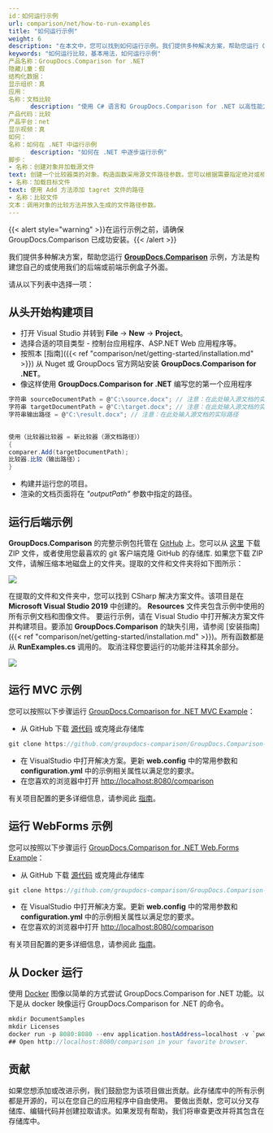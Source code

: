 ```yaml
---
id：如何运行示例
url: comparison/net/how-to-run-examples
title: "如何运行示例"
weight: 6
description: "在本文中，您可以找到如何运行示例。我们提供多种解决方案，帮助您运行 GroupDocs.Comparison 示例，方法是构建您自己的或使用我们开箱即用的后端或前端示例。"
keywords: "如何运行比较，基本用法，如何运行示例"
产品名称：GroupDocs.Comparison for .NET
隐藏儿童：假
结构化数据：
显示组织：真
应用：
名称：文档比较
      description: "使用 C# 语言和 GroupDocs.Comparison for .NET 以高性能方式本地比较文档"
产品代码：比较
产品平台：net
显示视频：真
如何：
名称：如何在 .NET 中运行示例
      description: "如何在 .NET 中逐步运行示例"
脚步：
- 名称：创建对象并加载源文件
text: 创建一个比较器类的对象。构造函数采用源文件路径参数。您可以根据需要指定绝对或相对文件路径。
- 名称：加载目标文件
text: 使用 Add 方法添加 tagret 文件的路径
- 名称：比较文件
文本：调用对象的比较方法并放入生成的文件路径参数。
---
```

{{< alert style="warning" >}}在运行示例之前，请确保 GroupDocs.Comparison 已成功安装。{{< /alert >}}

我们提供多种解决方案，帮助您运行 **[GroupDocs.Comparison](https://products.groupdocs.com/comparison/net)** 示例，方法是构建您自己的或使用我们的后端或前端示例盒子外面。

请从以下列表中选择一项：


## 从头开始构建项目

* 打开 Visual Studio 并转到 **File** -> **New** -> **Project**。
* 选择合适的项目类型 - 控制台应用程序、ASP.NET Web 应用程序等。
* 按照本 [指南]({{< ref "comparison/net/getting-started/installation.md" >}}) 从 Nuget 或 GroupDocs 官方网站安装 **GroupDocs.Comparison for .NET**。
* 像这样使用 **GroupDocs.Comparison for .NET** 编写您的第一个应用程序
```csharp
字符串 sourceDocumentPath = @"C:\source.docx"; // 注意：在此处输入源文档的实际路径
字符串 targetDocumentPath = @"C:\target.docx"; // 注意：在此处输入源文档的实际路径
字符串输出路径 = @"C:\result.docx"; // 注意：在此处输入源文档的实际路径
    

使用（比较器比较器 = 新比较器（源文档路径））
{
comparer.Add(targetDocumentPath);
比较器.比较（输出路径）；
}
```
* 构建并运行您的项目。
* 渲染的文档页面将在 *"outputPath"* 参数中指定的路径。

## 运行后端示例

**GroupDocs.Comparison** 的完整示例包托管在 [GitHub](https://github.com/groupdocs-comparison/GroupDocs.Comparison-for-.NET) 上。您可以从 [这里](https://github.com/groupdocs-comparison/GroupDocs.Comparison-for-.NET/archive/master.zip) 下载 ZIP 文件，或者使用您最喜欢的 git 客户端克隆 GitHub 的存储库.
如果您下载 ZIP 文件，请解压缩本地磁盘上的文件夹。提取的文件和文件夹将如下图所示：

![](/comparison/net/images/how-to-run-examples.jpg)

在提取的文件和文件夹中，您可以找到 CSharp 解决方案文件。该项目是在 **Microsoft Visual Studio 2019** 中创建的。 **Resources** 文件夹包含示例中使用的所有示例文档和图像文件。
要运行示例，请在 Visual Studio 中打开解决方案文件并构建项目。要添加 **GroupDocs.Comparison** 的缺失引用，请参阅 [安装指南]({{< ref "comparison/net/getting-started/installation.md" >}})。所有函数都是从 **RunExamples.cs** 调用的。
取消注释您要运行的功能并注释其余部分。

![](/comparison/net/images/how-to-run-examples_1.png)

## 运行 MVC 示例

您可以按照以下步骤运行 [GroupDocs.Comparison for .NET MVC Example](https://github.com/groupdocs-comparison/GroupDocs.Comparison-for-.NET-MVC)：

* 从 GitHub 下载 [源代码](https://github.com/groupdocs-comparison/GroupDocs.Comparison-for-.NET-MVC/archive/master.zip) 或克隆此存储库
```csharp
git clone https://github.com/groupdocs-comparison/GroupDocs.Comparison-for-.NET-MVC
```
* 在 VisualStudio 中打开解决方案。更新 **web.config** 中的常用参数和 **configuration.yml** 中的示例相关属性以满足您的要求。
* 在您喜欢的浏览器中打开 [http://localhost:8080/comparison](http://localhost:8080/comparison)

有关项目配置的更多详细信息，请参阅此 [指南](https://github.com/groupdocs-comparison/GroupDocs.Comparison-for-.NET-MVC#configuration)。

## 运行 WebForms 示例

您可以按照以下步骤运行 [GroupDocs.Comparison for .NET Web.Forms Example](https://github.com/groupdocs-comparison/GroupDocs.Comparison-for-.NET-WebForms)：
* 从 GitHub 下载 [源代码](https://github.com/groupdocs-comparison/GroupDocs.Comparison-for-.NET-WebForms/archive/master.zip) 或克隆此存储库
```csharp
git clone https://github.com/groupdocs-comparison/GroupDocs.Comparison-for-.NET-WebForms
```
* 在 VisualStudio 中打开解决方案。更新 **web.config** 中的常用参数和 **configuration.yml** 中的示例相关属性以满足您的要求。
* 在您喜欢的浏览器中打开 [http://localhost:8080/comparison](http://localhost:8080/comparison)

有关项目配置的更多详细信息，请参阅此 [指南](https://github.com/groupdocs-comparison/GroupDocs.Comparison-for-.NET-WebForms#configuration)。

## 从 Docker 运行

使用 [Docker](https://www.docker.com/) 图像以简单的方式尝试 GroupDocs.Comparison for .NET 功能。以下是从 docker 映像运行 GroupDocs.Comparison for .NET 的命令。

```csharp
mkdir DocumentSamples
mkdir Licenses
docker run -p 8080:8080 --env application.hostAddress=localhost -v `pwd`/DocumentSamples:/home/groupdocs/app/DocumentSamples -v `pwd`/Licenses:/home/groupdocs/app/Licenses groupdocs/comparison
## Open http://localhost:8080/comparison in your favorite browser.
```

## 贡献

如果您想添加或改进示例，我们鼓励您为该项目做出贡献。此存储库中的所有示例都是开源的，可以在您自己的应用程序中自由使用。
要做出贡献，您可以分叉存储库、编辑代码并创建拉取请求。如果发现有帮助，我们将审查更改并将其包含在存储库中。

